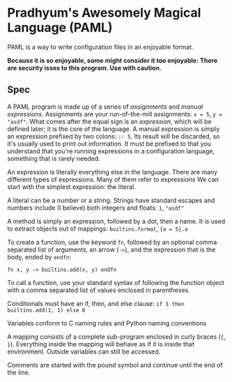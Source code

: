 # Pradhyum's Awesomely Magical Language (PAML)

PAML is a way to write configuration files in an enjoyable format. 

**Because it is so enjoyable, some might consider it too enjoyable: There are security isses to
this program. Use with caution.**

## Spec

A PAML program is made up of a series of *assignments* and *manual expressions*. Assignments are
your run-of-the-mill assignments: `x = 5`, `y = "asdf"`. What comes after the equal sign is
an *expression*, which will be defined later; it is the core of the language. A manual expression
is simply an expression prefixed by two colons: `:: 5`. Its result will be discarded, so it's usually
used to print out information. It must be prefixed to that you understand that you're running
expressions in a configuration language, something that is rarely needed.

An expression is literally everything else in the language. There are many different types of
expressions. Many of them refer to expressions We can start with the simplest expression: the literal. 

A literal can be a number or a string. Strings have standard escapes and numbers include (I believe) 
both integers and floats: `1`, `"asdf"`

A method is simply an expression, followed by a dot, then a name. It is used to extract objects
out of mappings: `builtins.format`, `{a = 5}.a`

To create a function, use the keyword `fn`, followed by an optional comma separated list of
arguments, an arrow (`->`), and the expression that is the body, ended by `endfn`:

```
fn x, y -> builtins.add(x, y) endfn
```

To call a function, use your standard syntax of following the function object with a comma separated
list of values enclosed in parentheses.

Conditionals must have an if, then, and else clause: `if 1 then builtins.add(1, 1) else 0`

Variables conform to C naming rules and Python naming conventions

A mapping consists of a complete sub-program enclosed in curly braces (`{`, `}`). Everything inside
the mapping will behave as if it is inside that environment. Outside variables can still be accessed.

Comments are started with the pound symbol and continue until the end of the line.
